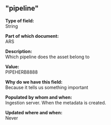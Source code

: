 ## "pipeline"

**Type of field:**  
String  

**Part of which document:**  
ARS

**Description:**  
Which pipeline does the asset belong to

**Value:**  
PIPEHERB8888

**Why do we have this field:**  
Because it tells us something important  

**Populated by whom and when:**  
Ingestion server. When the metadata is created. 

**Updated where and when:**  
Never


